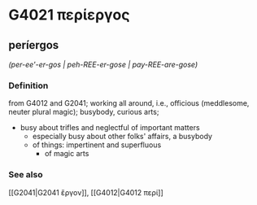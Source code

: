 # G4021 περίεργος

## períergos

_(per-ee'-er-gos | peh-REE-er-gose | pay-REE-are-gose)_

### Definition

from G4012 and G2041; working all around, i.e., officious (meddlesome, neuter plural magic); busybody, curious arts; 

- busy about trifles and neglectful of important matters
  - especially busy about other folks' affairs, a busybody
  - of things: impertinent and superfluous
    - of magic arts

### See also

[[G2041|G2041 ἔργον]], [[G4012|G4012 περί]]

